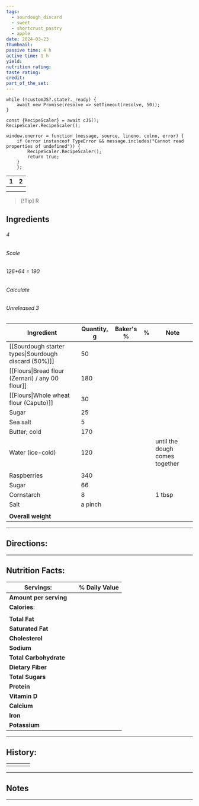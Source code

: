 ```yaml
---
tags:
  - sourdough_discard
  - sweet
  - shortcrust_pastry
  - apple
date: 2024-03-23
thumbnail: 
passive time: 4 h
active time: 1 h
yield: 
nutrition rating: 
taste rating: 
credit: 
part_of_the_set:
---
```

```dataviewjs
while (!customJS?.state?._ready) { 
	await new Promise(resolve => setTimeout(resolve, 50)); 
} 

const {RecipeScaler} = await cJS();
RecipeScaler.RecipeScaler();

window.onerror = function (message, source, lineno, colno, error) {
	if (error instanceof TypeError && message.includes("Cannot read properties of undefined")) {
		RecipeScaler.RecipeScaler();
		return true;
	}
    };
```

| 1     | 2     |
| ----- | ----- |
| ![]() | ![]() |
|       |       |

> [!Tip] R
## Ingredients

###### 4
###### Scale
###### 126+64 = 190
###### Calculate
###### Unreleased 3

| Ingredient                                           | Quantity, g | Baker's % | %   | Note                           |
| ---------------------------------------------------- | ----------- | --------- | --- | ------------------------------ |
| [[Sourdough starter types\|Sourdough discard (50%)]] | 50          |           |     |                                |
| [[Flours\|Bread flour (Zernari) / any 00 flour]]     | 180         |           |     |                                |
| [[Flours\|Whole wheat flour (Caputo)]]               | 30          |           |     |                                |
| Sugar                                                | 25          |           |     |                                |
| Sea salt                                             | 5           |           |     |                                |
| Butter; cold                                         | 170         |           |     |                                |
| Water (ice-cold)                                     | 120         |           |     | until the dough comes together |
|                                                      |             |           |     |                                |
| Raspberries                                          | 340         |           |     |                                |
| Sugar                                                | 66          |           |     |                                |
| Cornstarch                                           | 8           |           |     | 1 tbsp                         |
| Salt                                                 | a pinch     |           |     |                                |
|                                                      |             |           |     |                                |
| **Overall weight**                                   |             |           |     |                                |




---
## Directions:


---
## Nutrition Facts:

| **Servings:**          |       | % Daily Value |
| ---------------------- | ----- | ------------- |
| **Amount per serving** |       |               |
| **Calories**:          |       |               |
|                        |       |               |
| **Total Fat**          |       |               |
| **Saturated Fat**      |       |               |
| **Cholesterol**        |       |               |
| **Sodium**             |       |               |
| **Total Carbohydrate** |       |               |
| **Dietary Fiber**      |       |               |
| **Total Sugars**       |       |               |
| **Protein**            |       |               |
| **Vitamin D**          |       |               |
| **Calcium**            |       |               |
| **Iron**               |       |               |
| **Potassium**          |       |               |

---
## History:

|     |                   |                   |                   |
| --- | ----------------- | ----------------- | ----------------- |
|     |                   |                   |                   |


---
## Notes


>

---




